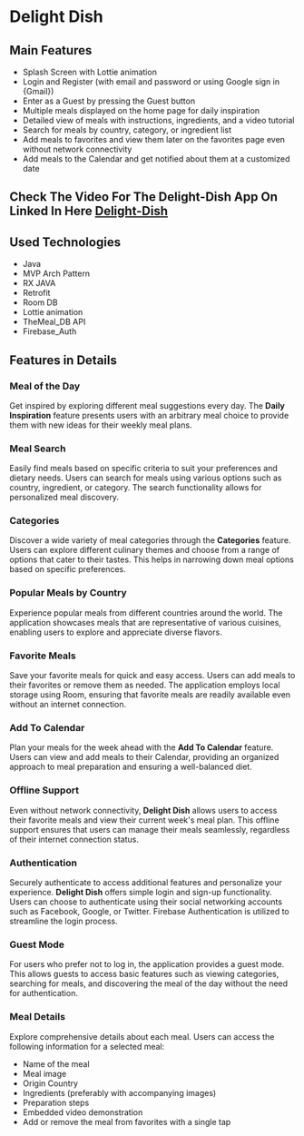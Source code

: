 # Delight Dish

## Main Features

<ul>
  <li>Splash Screen with Lottie animation</li>
  <li>Login and Register (with email and password or using Google sign in {Gmail})</li>
  <li>Enter as a Guest by pressing the Guest button</li>
  <li>Multiple meals displayed on the home page for daily inspiration</li>
  <li>Detailed view of meals with instructions, ingredients, and a video tutorial</li>
  <li>Search for meals by country, category, or ingredient list</li>
  <li>Add meals to favorites and view them later on the favorites page even without network connectivity</li>
  <li>Add meals to the Calendar and get notified about them at a customized date</li>
</ul>

## Check The Video For The Delight-Dish App On Linked In Here [Delight-Dish](https://www.linkedin.com/feed/update/urn:li:activity:7072010629317898240/)

## Used Technologies

* Java
* MVP Arch Pattern
* RX JAVA
* Retrofit
* Room DB
* Lottie animation
* TheMeal_DB API
* Firebase_Auth


## Features in Details

### Meal of the Day

Get inspired by exploring different meal suggestions every day. The **Daily Inspiration** feature presents users with an arbitrary meal choice to provide them with new ideas for their weekly meal plans.

### Meal Search

Easily find meals based on specific criteria to suit your preferences and dietary needs. Users can search for meals using various options such as country, ingredient, or category. The search functionality allows for personalized meal discovery.

### Categories

Discover a wide variety of meal categories through the **Categories** feature. Users can explore different culinary themes and choose from a range of options that cater to their tastes. This helps in narrowing down meal options based on specific preferences.

### Popular Meals by Country

Experience popular meals from different countries around the world. The application showcases meals that are representative of various cuisines, enabling users to explore and appreciate diverse flavors.

### Favorite Meals

Save your favorite meals for quick and easy access. Users can add meals to their favorites or remove them as needed. The application employs local storage using Room, ensuring that favorite meals are readily available even without an internet connection.

### Add To Calendar

Plan your meals for the week ahead with the **Add To Calendar** feature. Users can view and add meals to their Calendar, providing an organized approach to meal preparation and ensuring a well-balanced diet.

### Offline Support

Even without network connectivity, **Delight Dish** allows users to access their favorite meals and view their current week's meal plan. This offline support ensures that users can manage their meals seamlessly, regardless of their internet connection status.

### Authentication

Securely authenticate to access additional features and personalize your experience. **Delight Dish** offers simple login and sign-up functionality. Users can choose to authenticate using their social networking accounts such as Facebook, Google, or Twitter. Firebase Authentication is utilized to streamline the login process.

### Guest Mode

For users who prefer not to log in, the application provides a guest mode. This allows guests to access basic features such as viewing categories, searching for meals, and discovering the meal of the day without the need for authentication.

### Meal Details

Explore comprehensive details about each meal. Users can access the following information for a selected meal:
- Name of the meal
- Meal image
- Origin Country
- Ingredients (preferably with accompanying images)
- Preparation steps
- Embedded video demonstration
- Add or remove the meal from favorites with a single tap

